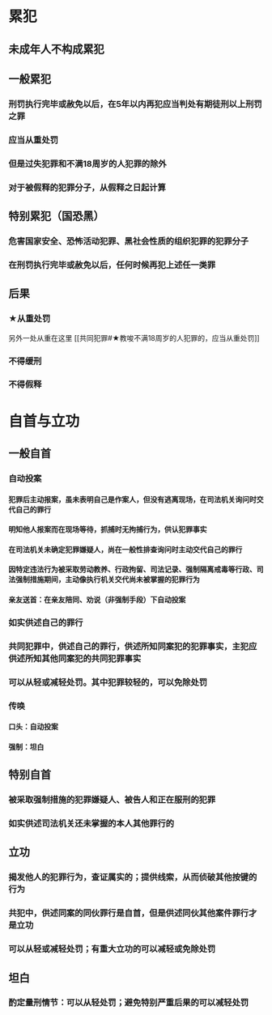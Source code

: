 # 累犯
## 未成年人不构成累犯
## 一般累犯
### 刑罚执行完毕或赦免以后，在5年以内再犯应当判处有期徒刑以上刑罚之罪
### 应当从重处罚
### 但是过失犯罪和不满18周岁的人犯罪的除外
### 对于被假释的犯罪分子，从假释之日起计算
## 特别累犯（国恐黑）
### 危害国家安全、恐怖活动犯罪、黑社会性质的组织犯罪的犯罪分子
### 在刑罚执行完毕或赦免以后，任何时候再犯上述任一类罪
## 后果
### ★从重处罚
另外一处从重在这里 [[共同犯罪#★教唆不满18周岁的人犯罪的，应当从重处罚]]
### 不得缓刑
### 不得假释
# 自首与立功
## 一般自首
### 自动投案
#### 犯罪后主动报案，虽未表明自己是作案人，但没有逃离现场，在司法机关询问时交代自己的罪行
#### 明知他人报案而在现场等待，抓捕时无拘捕行为，供认犯罪事实
#### 在司法机关未确定犯罪嫌疑人，尚在一般性排查询问时主动交代自己的罪行
#### 因特定违法行为被采取劳动教养、行政拘留、司法记录、强制隔离戒毒等行政、司法强制措施期间，主动像执行机关交代尚未被掌握的犯罪行为
#### 亲友送首：在亲友陪同、劝说（非强制手段）下自动投案
### 如实供述自己的罪行
### 共同犯罪中，供述自己的罪行，供述所知同案犯的犯罪事实，主犯应供述所知其他同案犯的共同犯罪事实
### 可以从轻或减轻处罚。其中犯罪较轻的，可以免除处罚
### 传唤
#### 口头：自动投案
#### 强制：坦白
## 特别自首
### 被采取强制措施的犯罪嫌疑人、被告人和正在服刑的犯罪
### 如实供述司法机关还未掌握的本人其他罪行的
## 立功
### 揭发他人的犯罪行为，查证属实的；提供线索，从而侦破其他按键的行为
### 共犯中，供述同案的同伙罪行是自首，但是供述同伙其他案件罪行才是立功
### 可以从轻或减轻处罚；有重大立功的可以减轻或免除处罚
## 坦白
### 酌定量刑情节：可以从轻处罚；避免特别严重后果的可以减轻处罚